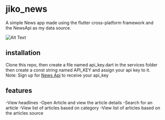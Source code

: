 # jiko_news

A simple News app made using the flutter cross-platform framework and the NewsApi as my data source.

![Alt Text](video.gif)

## installation
Clone this repo, then create a file named api_key.dart in the services folder then create a const string named API_KEY and assign your api key to it.
Note: Sign up for [News Api](https://newsapi.org/) to receive your api_key


## features
-View headlines
-Open Article and view the article details
-Search for an article
-View list of articles based on category
-View list of articles based on the articles source
